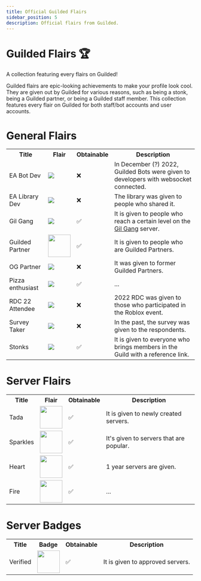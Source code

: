 ```yaml
---
title: Official Guilded Flairs
sidebar_position: 5
description: Official flairs from Guilded.
---
```


# Guilded Flairs 🏆

A collection featuring every flairs on Guilded!

Guilded flairs are epic-looking achievements to make your profile look cool. They are given out by Guilded for various reasons, such as being a stonk, being a Guilded partner, or being a Guilded staff member. This collection features every flair on Guilded for both staff/bot accounts and user accounts.

# General Flairs

<table>
    <tr>
        <th>Title</th>
        <th>Flair</th>
        <th>Obtainable</th>
        <th>Description</th>
    </tr>
    <tr>
        <td>EA Bot Dev</td>
        <td><img src="https://cdn.gilcdn.com/Flair/27c4aae0b9d52e5a29b210eb2e1e808b-Full.webp?w=60&h=60"></img></td>
        <td>❌</td>
        <td>In December (?) 2022, Guilded Bots were given to developers with websocket connected.</td>
    </tr>
    <tr>
        <td>EA Library Dev</td>
        <td><img src="https://cdn.gilcdn.com/Flair/64238bf5ccb48bb5210f235dee4f1c3f-Full.webp?w=60&h=60"></img></td>
        <td>❌</td>
        <td>The library was given to people who shared it.</td>
    </tr>
    <tr>
        <td>Gil Gang</td>
        <td><img src="https://www.guilded.gg/asset/Flair/gilgang.png"></img></td>
        <td>✅</td>
        <td>It is given to people who reach a certain level on the <a href="https://guilded.gg/thegg">Gil Gang</a> server.</td>
    </tr>
    <tr>
        <td>Guilded Partner</td>
        <td><img width="60" heigth="60" src="https://www.guilded.gg/asset/PartnerProgram/partner-badge-v2.png"></img></td>
        <td>✅</td>
        <td>It is given to people who are Guilded Partners.</td>
    </tr>
    <tr>
        <td>OG Partner</td>
        <td><img src="https://cdn.gilcdn.com/Flair/270c864345f53fce20acad99c71b10b0-Full.webp?w=60&h=60"></img></td>
        <td>❌</td>
        <td>It was given to former Guilded Partners.</td>
    </tr>
    <tr>
        <td>Pizza enthusiast</td>
        <td><img src="https://cdn.gilcdn.com/Flair/aef929b108b231cb76465ac25e6529a7-Full.webp?w=60&h=60"></img></td>
        <td>✅</td>
        <td>...</td>
    </tr>
    <tr>
        <td>RDC 22 Attendee</td>
        <td><img src="https://cdn.gilcdn.com/Flair/a400d4a354d1e21deaba523baba9451e-Full.webp?w=60&h=60"></img></td>
        <td>❌</td>
        <td>2022 RDC was given to those who participated in the Roblox event.</td>
    </tr>
    <tr>
        <td>Survey Taker</td>
        <td><img src="https://cdn.gilcdn.com/Flair/19e6872a1ebd825b5dd06ba8b859f2df-Full.webp?w=60&h=60"></img></td>
        <td>❌</td>
        <td>In the past, the survey was given to the respondents.</td>
    </tr>
    <tr>
        <td>Stonks</td>
        <td><img src="https://www.guilded.gg/asset/Referral/gil_stonks-flair1@2x.png"></img></td>
        <td>✅</td>
        <td>It is given to everyone who brings members in the Guild with a reference link.</td>
    </tr>
</table>

# Server Flairs

<table>
    <tr>
        <th>Title</th>
        <th>Flair</th>
        <th>Obtainable</th>
        <th>Description</th>
    </tr>
    <tr>
        <td>Tada</td>
        <td><img width="60" heigth="60" src="https://www.guilded.gg/asset/Flair/tada.png?v=2"></img></td>
        <td>✅</td>
        <td>It is given to newly created servers.</td>
    </tr>
    <tr>
        <td>Sparkles</td>
        <td><img width="60" heigth="60" src="https://www.guilded.gg/asset/Flair/sparkles.png?v=2"></img></td>
        <td>✅</td>
        <td>It's given to servers that are popular.</td>
    </tr>
    <tr>
        <td>Heart</td>
        <td><img width="60" heigth="60" src="https://www.guilded.gg/asset/Flair/heart.png?v=2"></img></td>
        <td>✅</td>
        <td>1 year servers are given.</td>
    </tr>
    <tr>
        <td>Fire</td>
        <td><img width="60" heigth="60" src="https://www.guilded.gg/asset/Flair/fire.png?v=2"></img></td>
        <td>✅</td>
        <td>...</td>
    </tr>

</table>

# Server Badges

<table>
    <tr>
        <th>Title</th>
        <th>Badge</th>
        <th>Obtainable</th>
        <th>Description</th>
    </tr>
    <tr>
        <td>Verified</td>
        <td><img width="60" heigth="60" src="https://cdn.discordapp.com/attachments/1149251612599144492/1258409842650124369/ef61dc46eebf9e177f6580c496c7503d-Full.png?ex=6687f0fe&is=66869f7e&hm=9ca14094e680acbb760d780808e26c89c2f1a5e605603933741760f73e6702e0&"></img></td>
        <td>✅</td>
        <td>It is given to approved servers.</td>
    </tr>
</table>